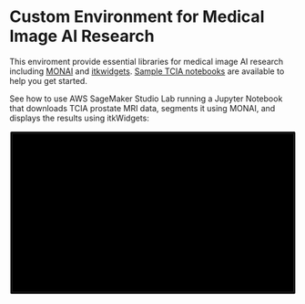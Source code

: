 # Custom Environment for Medical Image AI Research

This enviroment provide essential libraries for medical image AI research including [MONAI](https://docs.monai.io/en/stable/index.html) and [itkwidgets](https://itkwidgets.readthedocs.io/en/latest/). [Sample TCIA notebooks](https://github.com/kirbyju/TCIA_Notebooks) are available to help you get started.

See how to use AWS SageMaker Studio Lab running a Jupyter Notebook that downloads TCIA prostate MRI data, segments it using MONAI, and displays the results using itkWidgets:

![example](example.png)